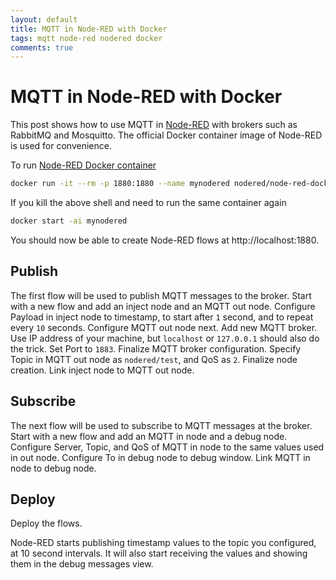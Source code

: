 ```yaml
---
layout: default
title: MQTT in Node-RED with Docker
tags: mqtt node-red nodered docker
comments: true
---
```

# MQTT in Node-RED with Docker

This post shows how to use MQTT in [Node-RED](https://nodered.org) with brokers such as RabbitMQ and Mosquitto. The official Docker container image of Node-RED is used for convenience.

To run [Node-RED Docker container](https://hub.docker.com/r/nodered/node-red-docker)

```bash
docker run -it --rm -p 1880:1880 --name mynodered nodered/node-red-docker
```

If you kill the above shell and need to run the same container again

```bash
docker start -ai mynodered
```

You should now be able to create Node-RED flows at http://localhost:1880.

## Publish

The first flow will be used to publish MQTT messages to the broker. Start with a new flow and add an inject node and an MQTT out node. Configure Payload in inject node to timestamp, to start after `1` second, and to repeat every `10` seconds. Configure MQTT out node next. Add new MQTT broker. Use IP address of your machine, but `localhost` or `127.0.0.1` should also do the trick. Set Port to `1883`. Finalize MQTT broker configuration. Specify Topic in MQTT out node as `nodered/test`, and QoS as `2`. Finalize node creation. Link inject node to MQTT out node.

## Subscribe

The next flow will be used to subscribe to MQTT messages at the broker. Start with a new flow and add an MQTT in node and a debug node. Configure Server, Topic, and QoS of MQTT in node to the same values used in out node. Configure To in debug node to debug window. Link MQTT in node to debug node.

## Deploy

Deploy the flows.

Node-RED starts publishing timestamp values to the topic you configured, at 10 second intervals. It will also start receiving the values and showing them in the debug messages view.

